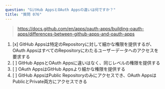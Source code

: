 ```yaml
---
question: "GitHub AppsとOAuth Appsの違いは何ですか？"
title: "質問 076"
---
```


> https://docs.github.com/en/apps/oauth-apps/building-oauth-apps/differences-between-github-apps-and-oauth-apps
1. [x] GitHub Appsは特定のRepositoryに対して細かな権限を提供するが、OAuth AppsはすべてのRepositoryにわたるユーザーデータへのアクセスを要求する
1. [ ] GitHub AppsとOAuth Appsに違いはなく、同じレベルの権限を提供する
1. [ ] OAuth AppsはGitHub Appsより細かな権限を提供する
1. [ ] GitHub AppsはPublic Repositoryのみにアクセスでき、OAuth AppsはPublicとPrivate両方にアクセスできる
